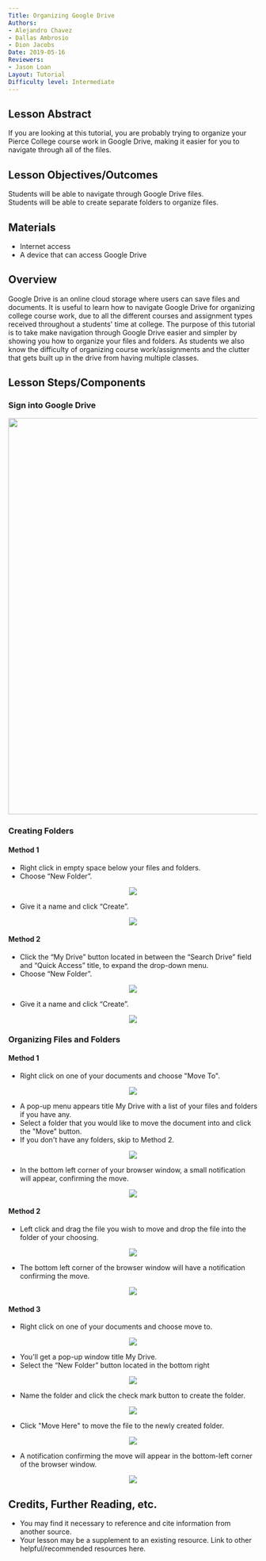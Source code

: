 ```yaml
---
Title: Organizing Google Drive
Authors:
- Alejandro Chavez
- Dallas Ambrosio
- Dion Jacobs
Date: 2019-05-16
Reviewers:
- Jason Loan
Layout: Tutorial
Difficulty level: Intermediate
---
```


## Lesson Abstract

If you are looking at this tutorial, you are probably trying to organize your Pierce College course work in Google Drive, making it easier for you to navigate through all of the files.

## Lesson Objectives/Outcomes

Students will be able to navigate through Google Drive files.      
Students will be able to create separate folders to organize files.   

## Materials

- Internet access
- A device that can access Google Drive

## Overview

Google Drive is an online cloud storage where users can save files and documents. It is useful to learn how to navigate Google Drive for organizing college course work, due to all the different courses and assignment types received throughout a students' time at college. The purpose of this tutorial is to take make navigation through Google Drive easier and simpler by showing you how to organize your files and folders. As students we also know the difficulty of organizing course work/assignments and the clutter that gets built up in the drive from having multiple classes.

## Lesson Steps/Components

### Sign into Google Drive

<p align="center">
  <img src="images/GDriveS1Def.jpg" width="800" >
</p>

### Creating Folders

#### Method 1

- Right click in empty space below your files and folders.
- Choose “New Folder”.

<p align="center">
  <img src="images/GDriveS2M1-1.jpg" >
</p>

- Give it a name and click “Create”.

<p align="center">
  <img src="images/GDriveS2M1-2.jpg" >
</p>

#### Method 2

- Click the “My Drive” button located in between the “Search Drive” field and “Quick Access” title, to expand the drop-down menu.
- Choose “New Folder”.

<p align="center">
  <img src="images/GDriveS2M2-1.jpg" >
</p>

- Give it a name and click “Create”.

<p align="center">
  <img src="images/GDriveS2M2-2.jpg" >
</p>

### Organizing Files and Folders

#### Method 1

- Right click on one of your documents and choose "Move To".

<p align="center">
  <img src="images/GDriveS3M1-1.jpg" >
</p>

- A pop-up menu appears title My Drive with a list of your files and folders if you have any.
- Select a folder that you would like to move the document into and click the "Move" button.
- If you don't have any folders, skip to Method 2.

<p align="center">
  <img src="images/GDriveS3M1-2.jpg" >
</p>

- In the bottom left corner of your browser window, a small notification will appear, confirming the move.

<p align="center">
  <img src="images/GDriveS3M1-3.jpg" >
</p>

#### Method 2 

- Left click and drag the file you wish to move and drop the file into the folder of your choosing. 

<p align="center">
  <img src="images/GDriveS3M2-1.jpg" >
</p>

- The bottom left corner of the browser window will have a notification confirming the move.

<p align="center">
  <img src="images/GDriveS3M2-2.jpg" >
</p>

#### Method 3

- Right click on one of your documents and choose move to.

<p align="center">
  <img src="images/GDriveS3M3-1.jpg" >
</p>

- You'll get a pop-up window title My Drive.
- Select the “New Folder” button located in the bottom right

<p align="center">
  <img src="images/GDriveS3M3-2.jpg" >
</p>

- Name the folder and click the check mark button to create the folder.

<p align="center">
  <img src="images/GDriveS3M3-3.jpg" >
</p>

- Click "Move Here" to move the file to the newly created folder.

<p align="center">
  <img src="images/GDriveS3M3-4.jpg" >
</p>

- A notification confirming the move will appear in the bottom-left corner of the browser window.

<p align="center">
  <img src="images/GDriveS3M3-5.jpg" >
</p>

## Credits, Further Reading, etc.

* You may find it necessary to reference and cite information from another source.
* Your lesson may be a supplement to an existing resource. Link to other helpful/recommended resources here.
